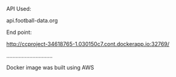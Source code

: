 
API Used:

api.football-data.org

End point:

http://ccproject-34618765-1.030150c7.cont.dockerapp.io:32769/

..............................

Docker image was built using AWS
